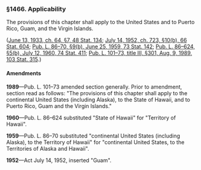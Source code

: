 ### §1466. Applicability ###

The provisions of this chapter shall apply to the United States and to Puerto Rico, Guam, and the Virgin Islands.

([June 13, 1933, ch. 64, §7, 48 Stat. 134](/statviewer.htm?volume=48&page=134); [July 14, 1952, ch. 723, §10(b), 66 Stat. 604](/statviewer.htm?volume=66&page=604); [Pub. L. 86–70, §9(b), June 25, 1959, 73 Stat. 142](/statviewer.htm?volume=73&page=142); [Pub. L. 86–624, §5(b), July 12, 1960, 74 Stat. 411](/statviewer.htm?volume=74&page=411); [Pub. L. 101–73, title III, §301, Aug. 9, 1989, 103 Stat. 315](/statviewer.htm?volume=103&page=315).)

#### Amendments ####

**1989**—Pub. L. 101–73 amended section generally. Prior to amendment, section read as follows: "The provisions of this chapter shall apply to the continental United States (including Alaska), to the State of Hawaii, and to Puerto Rico, Guam and the Virgin Islands."

**1960**—Pub. L. 86–624 substituted "State of Hawaii" for "Territory of Hawaii".

**1959**—Pub. L. 86–70 substituted "continental United States (including Alaska), to the Territory of Hawaii" for "continental United States, to the Territories of Alaska and Hawaii".

**1952**—Act July 14, 1952, inserted "Guam".
